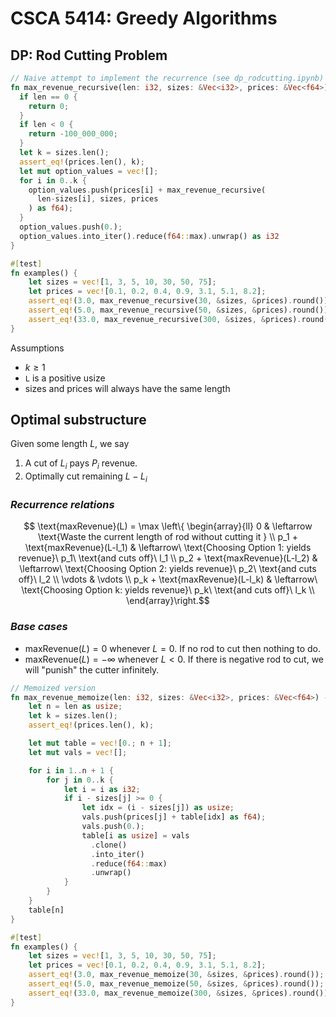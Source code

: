 # CSCA 5414: Greedy Algorithms

## DP: Rod Cutting Problem

```rust
// Naive attempt to implement the recurrence (see dp_rodcutting.ipynb)
fn max_revenue_recursive(len: i32, sizes: &Vec<i32>, prices: &Vec<f64>) -> i32 {
  if len == 0 {
    return 0;
  }
  if len < 0 {
    return -100_000_000;
  }
  let k = sizes.len();
  assert_eq!(prices.len(), k);
  let mut option_values = vec![];
  for i in 0..k {
    option_values.push(prices[i] + max_revenue_recursive(
      len-sizes[i], sizes, prices
    ) as f64);
  }
  option_values.push(0.);
  option_values.into_iter().reduce(f64::max).unwrap() as i32
}

#[test]
fn examples() {
    let sizes = vec![1, 3, 5, 10, 30, 50, 75];
    let prices = vec![0.1, 0.2, 0.4, 0.9, 3.1, 5.1, 8.2];
    assert_eq!(3.0, max_revenue_recursive(30, &sizes, &prices).round());
    assert_eq!(5.0, max_revenue_recursive(50, &sizes, &prices).round());
    assert_eq!(33.0, max_revenue_recursive(300, &sizes, &prices).round());
}
```

Assumptions

- $k \ge 1$
- `L` is a positive usize
- sizes and prices will always have the same length

## Optimal substructure

Given some length $L$, we say

1. A cut of $L_i$ pays $P_i$ revenue.
2. Optimally cut remaining $L-L_i$

### _Recurrence relations_

$$ \text{maxRevenue}(L) = \max \left\{ \begin{array}{ll} 0 & \leftarrow
\text{Waste the current length of rod without cutting it } \\ p_1 +
\text{maxRevenue}(L-l_1) & \leftarrow\ \text{Choosing Option 1: yields revenue}\
p_1\ \text{and cuts off}\ l_1 \\ p_2 + \text{maxRevenue}(L-l_2) & \leftarrow\
\text{Choosing Option 2: yields revenue}\ p_2\ \text{and cuts off}\ l_2 \\
\vdots & \vdots \\ p_k + \text{maxRevenue}(L-l_k) & \leftarrow\ \text{Choosing
Option k: yields revenue}\ p_k\ \text{and cuts off}\ l_k \\ \end{array}\right.$$

### _Base cases_

- $\text{maxRevenue}(L) = 0$ whenever $L= 0$. If no rod to cut then nothing to
  do.
- $\text{maxRevenue}(L) = - \infty$ whenever $L < 0$. If there is negative rod
  to cut, we will "punish" the cutter infinitely.

```rust
// Memoized version
fn max_revenue_memoize(len: i32, sizes: &Vec<i32>, prices: &Vec<f64>) -> f64 {
    let n = len as usize;
    let k = sizes.len();
    assert_eq!(prices.len(), k);

    let mut table = vec![0.; n + 1];
    let mut vals = vec![];

    for i in 1..n + 1 {
        for j in 0..k {
            let i = i as i32;
            if i - sizes[j] >= 0 {
                let idx = (i - sizes[j]) as usize;
                vals.push(prices[j] + table[idx] as f64);
                vals.push(0.);
                table[i as usize] = vals
                  .clone()
                  .into_iter()
                  .reduce(f64::max)
                  .unwrap()
            }
        }
    }
    table[n]
}

#[test]
fn examples() {
    let sizes = vec![1, 3, 5, 10, 30, 50, 75];
    let prices = vec![0.1, 0.2, 0.4, 0.9, 3.1, 5.1, 8.2];
    assert_eq!(3.0, max_revenue_memoize(30, &sizes, &prices).round());
    assert_eq!(5.0, max_revenue_memoize(50, &sizes, &prices).round());
    assert_eq!(33.0, max_revenue_memoize(300, &sizes, &prices).round());
}
```
